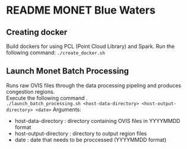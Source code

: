 # README MONET Blue Waters

## Creating docker 
Build dockers for using PCL (Point Cloud Library) and Spark. Run the following command:
`
./create_docker.sh
`

## Launch Monet Batch Processing 
Runs raw OVIS files through the data processing pipeling and produces congestion regions.  
Execute the following command .     
        `
        ./launch_batch_processing.sh <host-data-directory> <host-output-directory> <date>
        `
Arguments:
* host-data-directory : directory containing OVIS files in YYYYMMDD format
* host-output-directory :  directory to output region files
* date : date that needs to be proccessed (YYYYMMDD format)


